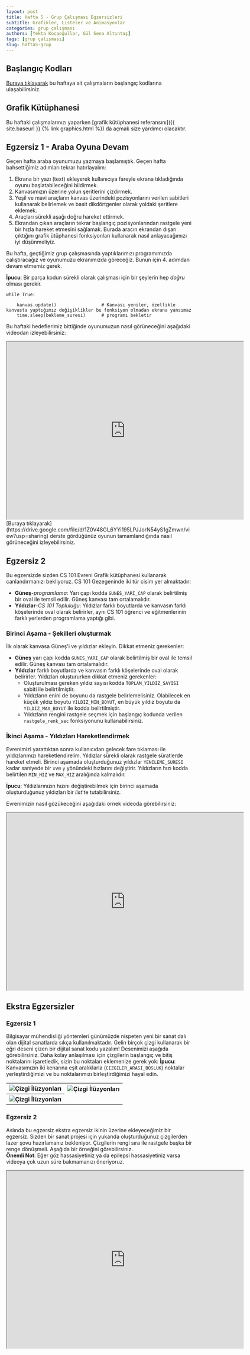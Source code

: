 ```yaml
---
layout: post
title: Hafta 5 - Grup Çalışması Egzersizleri
subtitle: Grafikler, Listeler ve Animasyonlar
categories: grup çalışması
authors: [Yekta Kocaoğullar, Gül Sena Altıntaş]
tags: [grup çalışması]
slug: hafta5-grup
---
```


## Başlangıç Kodları

[Buraya tıklayarak](https://drive.google.com/file/d/1F8gfLECYaDmYFm_1bgmZ9WgpA7SM3fJ6/view?usp=sharing) bu haftaya ait çalışmaların başlangıç kodlarına ulaşabilirsiniz.

## Grafik Kütüphanesi
Bu haftaki çalışmalarınızı yaparken [grafik kütüphanesi referansını]({{ site.baseurl }} {% link graphics.html %}) da açmak size yardımcı olacaktır. 

## Egzersiz 1 - Araba Oyuna Devam 
Geçen hafta araba oyunumuzu yazmaya başlamıştık. Geçen hafta bahsettiğimiz adımları tekrar hatırlayalım:
1. Ekrana bir yazı (text) ekleyerek kullanıcıya fareyle ekrana tıkladığında oyunu başlatabileceğini bildirmek.
2. Kanvasımızın üzerine yolun şeritlerini çizdirmek.
3. Yeşil ve mavi araçların kanvas üzerindeki pozisyonlarını verilen sabitleri kullanarak belirlemek ve basit dikdörtgenler olarak yoldaki şeritlere eklemek.
4. Araçları sürekli aşağı doğru hareket ettirmek.
5. Ekrandan çıkan araçların tekrar başlangıç pozisyonlarından rastgele yeni bir hızla hareket etmesini sağlamak. Burada aracın ekrandan dışarı çıktığını grafik ütüphanesi fonksiyonları kullanarak nasıl anlayacağımızı iyi düşünmeliyiz. 

Bu hafta, geçtiğimiz grup çalışmasında yaptıklarımızı programımızda çalıştıracağız ve oyunumuzu ekranımızda göreceğiz. Bunun için 4. adımdan devam etmemiz gerek.

**İpucu**: Bir parça kodun sürekli olarak çalışması için bir şeylerin hep *doğru* olması gerekir.

```
while True:

    kanvas.update()                 # Kanvası yeniler, özellikle kanvasta yaptığımız değişiklikler bu fonksiyon olmadan ekrana yansımaz
    time.sleep(bekleme_suresi)      # programı bekletir
```

 Bu haftaki hedeflerimiz bittiğinde oyunumuzun nasıl görüneceğini aşağıdaki videodan izleyebilirsiniz:
<iframe src="https://drive.google.com/file/d/14-YbEiv2qRbv0HwvfLZovXMkT_bUxMds/preview" width="640" height="480" allowfullscreen="true" mozallowfullscreen="true" webkitallowfullscreen="true"></iframe>
[Buraya tıklayarak](https://drive.google.com/file/d/1Z0V48Gl_6YYi195LPJJorN54yS1gZmwn/view?usp=sharing) derste gördüğünüz oyunun tamamlandığında nasıl görüneceğini izleyebilirsiniz.

## Egzersiz 2
Bu egzersizde sizden CS 101 Evreni Grafik kütüphanesi kullanarak canlandırmanızı bekliyoruz. CS 101 Gezegeninde iki tür cisim yer almaktadır:
- **Güneş**-*programlama*: Yarı çapı kodda `GUNES_YARI_CAP` olarak belirtilmiş bir oval ile temsil edilir. Güneş kanvası tam ortalamalıdır.
- **Yıldızlar**-*CS 101 Topluluğu*: Yıldızlar farklı boyutlarda ve kanvasın farklı köşelerinde oval olarak belirirler, aynı CS 101 öğrenci ve eğitmenlerinin farklı yerlerden programlama yaptığı gibi.

### Birinci Aşama - Şekilleri oluşturmak
İlk olarak kanvasa Güneş'i ve yıldızlar ekleyin. Dikkat etmeniz gerekenler: 

- **Güneş** yarı çapı kodda `GUNES_YARI_CAP` olarak belirtilmiş bir oval ile temsil edilir. Güneş kanvası tam ortalamalıdır.
- **Yıldızlar** farklı boyutlarda ve kanvasın farklı köşelerinde oval olarak belirirler. Yıldızları oluştururken dikkat etmeniz gerekenler:
    - Oluşturulması gereken yıldız sayısı kodda `TOPLAM_YILDIZ_SAYISI` sabiti ile belirtilmiştir. 
    - Yıldızların enini de boyunu da rastgele belirlemelisiniz. Olabilecek en küçük yıldız boyutu `YILDIZ_MIN_BOYUT`, en büyük yıldız boyutu da `YILDIZ_MAX_BOYUT` ile kodda belirtilmiştir.
    - Yıldızların rengini rastgele seçmek için başlangıç kodunda verilen `rastgele_renk_sec` fonksiyonunu kullanabilirsiniz.

### İkinci Aşama - Yıldızları Hareketlendirmek

Evrenimizi yarattıktan sonra kullanıcıdan gelecek fare tıklaması ile yıldızlarımızı hareketlendirelim. Yıldızlar sürekli olarak rastgele süratlerde hareket etmeli. Birinci aşamada oluşturduğunuz yıldızlar `YENILEME_SURESI` kadar saniyede bir `x`ve `y` yönündeki hızlarını değiştirir. Yıldızların hızı kodda belirtilen `MIN_HIZ` ve `MAX_HIZ` aralığında kalmalıdır.

**İpucu**: Yıldızlarınızın hızını değiştirebilmek için birinci aşamada oluşturduğunuz yıldızları bir *list*'te tutabilirsiniz.

Evrenimizin nasıl gözükeceğini aşağıdaki örnek videoda görebilirsiniz:
<iframe src="https://drive.google.com/file/d/1F8SnuDIj94kL1t4iZwO8XBQIg83TBbce/preview" width="640" height="480"></iframe>


## Ekstra Egzersizler

### Egzersiz 1
Bilgisayar mühendisliği yöntemleri günümüzde nispeten yeni bir sanat dalı olan dijital sanatlarda sıkça kullanılmaktadır. Gelin birçok çizgi kullanarak bir eğri deseni çizen bir dijital sanat kodu yazalım! Desenimizi aşağıda görebilirsiniz. Daha kolay anlaşılması için çizgilerin başlangıç ve bitiş noktalarını işaretledik, sizin bu noktaları eklemenize gerek yok:
**İpucu**: Kanvasımızın iki kenarına eşit aralıklarla (`CIZGILER_ARASI_BOSLUK`) noktalar yerleştirdiğimizi ve bu noktalarımızı birleştirdiğimizi hayal edin. 

<table>
<tr>
        <th>
                <img src="../assets/images/sections/week5/strings1.jpeg" alt="Çizgi İlüzyonları">
        </th>
        <th>
                <img src="../assets/images/sections/week5/strings2.jpeg" alt="Çizgi İlüzyonları">
        </th>
        </tr>
        <tr>
        <th>
                <img src="../assets/images/sections/week5/strings3.jpeg" alt="Çizgi İlüzyonları">
        </th>
        </tr>
        </table>


### Egzersiz 2
Aslında bu egzersiz ekstra egzersiz ikinin üzerine ekleyeceğimiz bir egzersiz. Sizden bir sanat projesi için yukarıda oluşturduğunuz çizgilerden lazer şovu hazırlamanız bekleniyor. Çizgilerin rengi sıra ile rastgele başka bir renge dönüşmeli. Aşağıda bir örneğini görebilirsiniz.  
**Önemli Not**: Eğer göz hassasiyetiniz ya da epilepsi hassasiyetiniz varsa videoya çok uzun süre bakmamanızı öneriyoruz.

<iframe src="https://drive.google.com/file/d/1F62stY5BN7_CmUB5U-suGDR4DeSu645A/preview" width="640" height="480"></iframe>
